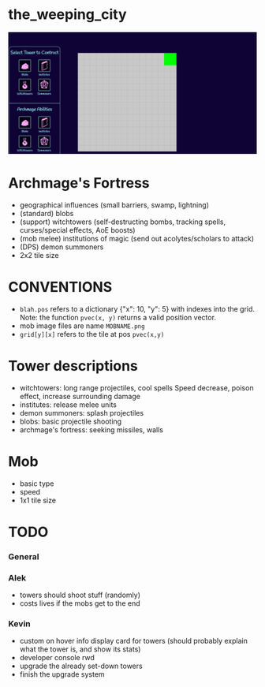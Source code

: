
# the_weeping_city

![img.png](img.png)

# Archmage's Fortress
  - geographical influences (small barriers, swamp, lightning)
  - (standard)  blobs
  - (support)   witchtowers (self-destructing bombs, tracking spells, curses/special effects, AoE boosts)
  - (mob melee) institutions of magic (send out acolytes/scholars to attack)
  - (DPS)       demon summoners
  - 2x2 tile size

# CONVENTIONS
- `blah.pos` refers to a dictionary {"x": 10, "y": 5} with indexes into the grid. Note: the function `pvec(x, y)` returns a valid position vector.
- mob image files are name `MOBNAME.png`
- `grid[y][x]` refers to the tile at pos `pvec(x,y)`


# Tower descriptions
- witchtowers: long range projectiles, cool spells
  Speed decrease, poison effect, increase surrounding damage
- institutes: release melee units
- demon summoners: splash projectiles 
- blobs: basic projectile shooting
- archmage's fortress: seeking missiles, walls

# Mob
  - basic type
  - speed
  - 1x1 tile size

# TODO

### General

### Alek
  - towers should shoot stuff (randomly)
  - costs lives if the mobs get to the end

### Kevin
  - custom on hover info display card for towers (should probably explain what the tower is, and show its stats)
  - developer console rwd
  - upgrade the already set-down towers
  - finish the upgrade system


